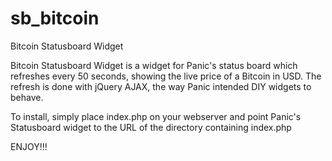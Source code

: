 sb_bitcoin
==========

Bitcoin Statusboard Widget

Bitcoin Statusboard Widget is a widget for Panic's status board which refreshes every 50 seconds, showing the live price of a Bitcoin in USD. The refresh is done with jQuery AJAX, the way Panic intended DIY widgets to behave.

To install, simply place index.php on your webserver and point Panic's Statusboard widget to the URL of the directory containing index.php

ENJOY!!!
